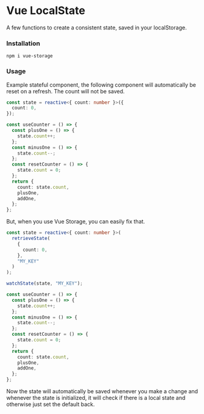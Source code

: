 # Vue LocalState

A few functions to create a consistent state, saved in your localStorage.

### Installation

```
npm i vue-storage
```

### Usage

Example stateful component, the following component will automatically be reset on a refresh. The count will not be saved.

```ts
const state = reactive<{ count: number }>({
  count: 0,
});

const useCounter = () => {
  const plusOne = () => {
    state.count++;
  };
  const minusOne = () => {
    state.count--;
  };
  const resetCounter = () => {
    state.count = 0;
  };
  return {
    count: state.count,
    plusOne,
    addOne,
  };
};
```

But, when you use Vue Storage, you can easily fix that.

```ts
const state = reactive<{ count: number }>(
  retrieveState(
    {
      count: 0,
    },
    "MY_KEY"
  )
);

watchState(state, "MY_KEY");

const useCounter = () => {
  const plusOne = () => {
    state.count++;
  };
  const minusOne = () => {
    state.count--;
  };
  const resetCounter = () => {
    state.count = 0;
  };
  return {
    count: state.count,
    plusOne,
    addOne,
  };
};
```

Now the state will automatically be saved whenever you make a change and whenever the state is initialized, it will check if there is a local state and otherwise just set the default back. 